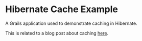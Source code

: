# Hibernate Cache Example
A Grails application used to demonstrate caching in Hibernate.

This is related to a blog post about caching [here](http://www.ceva24.co.uk/hibernate-grails-caching/).
